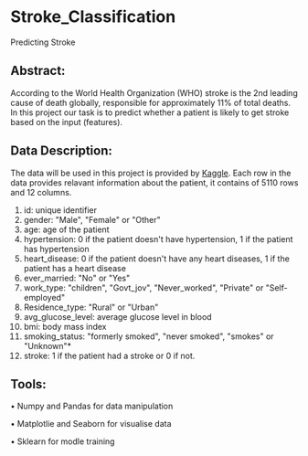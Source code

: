 # Stroke_Classification
Predicting Stroke 

## Abstract:

According to the World Health Organization (WHO) stroke is the 2nd leading cause of death globally, responsible for approximately 11% of total deaths.
In this project our task is to predict whether a patient is likely to get stroke based on the input (features).

## Data Description:

The data will be used in this project is provided by <a href="https://www.kaggle.com/fedesoriano/stroke-prediction-dataset">Kaggle</a>. 
Each row in the data provides relavant information about the patient, it contains of 5110 rows and 12 columns.

1) id: unique identifier
2) gender: "Male", "Female" or "Other"
3) age: age of the patient
4) hypertension: 0 if the patient doesn't have hypertension, 1 if the patient has hypertension
5) heart_disease: 0 if the patient doesn't have any heart diseases, 1 if the patient has a heart disease
6) ever_married: "No" or "Yes"
7) work_type: "children", "Govt_jov", "Never_worked", "Private" or "Self-employed"
8) Residence_type: "Rural" or "Urban"
9) avg_glucose_level: average glucose level in blood
10) bmi: body mass index
11) smoking_status: "formerly smoked", "never smoked", "smokes" or "Unknown"*
12) stroke: 1 if the patient had a stroke or 0 if not.

## Tools:

•	Numpy and Pandas for data manipulation 

•	Matplotlie and Seaborn for visualise data

•	Sklearn for modle training
